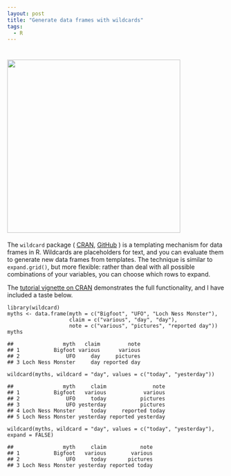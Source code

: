 ```yaml
---
layout: post
title: "Generate data frames with wildcards"
tags: 
  - R
---
```


<h1 style="align: center">
  <img width="400" src="{{ base }}/img/wildcard.png" alt="">
</h1>

The <code>wildcard</code> package (
<a href="https://CRAN.R-project.org/package=wildcard">CRAN</a>,
<a href="https://github.com/wlandau/wildcard">GitHub</a>
) is a templating mechanism for data frames in R. Wildcards are placeholders for text, and you can evaluate them to generate new data frames from templates. The technique is similar to `expand.grid()`, but more flexible: rather than deal with all possible combinations of your variables, you can choose which rows to expand.

The <a href="https://CRAN.R-project.org/package=wildcard/vignettes/wildcard.html">tutorial vignette on CRAN</a> demonstrates the full functionality, and I have included a taste below.

<pre><code>library(wildcard)
myths <- data.frame(myth = c("Bigfoot", "UFO", "Loch Ness Monster"), 
                    claim = c("various", "day", "day"), 
                    note = c("various", "pictures", "reported day"))
myths
</code></pre>

<pre style = "background: transparent"><code style = "background: transparent">##                myth   claim         note
## 1           Bigfoot various      various
## 2               UFO     day     pictures
## 3 Loch Ness Monster     day reported day
</code></pre>

<pre><code>wildcard(myths, wildcard = "day", values = c("today", "yesterday"))
</code></pre>

<pre style = "background: transparent"><code style = "background: transparent">##                myth     claim               note
## 1           Bigfoot   various            various
## 2               UFO     today           pictures
## 3               UFO yesterday           pictures
## 4 Loch Ness Monster     today     reported today
## 5 Loch Ness Monster yesterday reported yesterday
</code></pre>

<pre><code>wildcard(myths, wildcard = "day", values = c("today", "yesterday"), expand = FALSE)
</code></pre>

<pre style = "background: transparent"><code style = "background: transparent">##                myth     claim           note
## 1           Bigfoot   various        various
## 2               UFO     today       pictures
## 3 Loch Ness Monster yesterday reported today
</code></pre>
